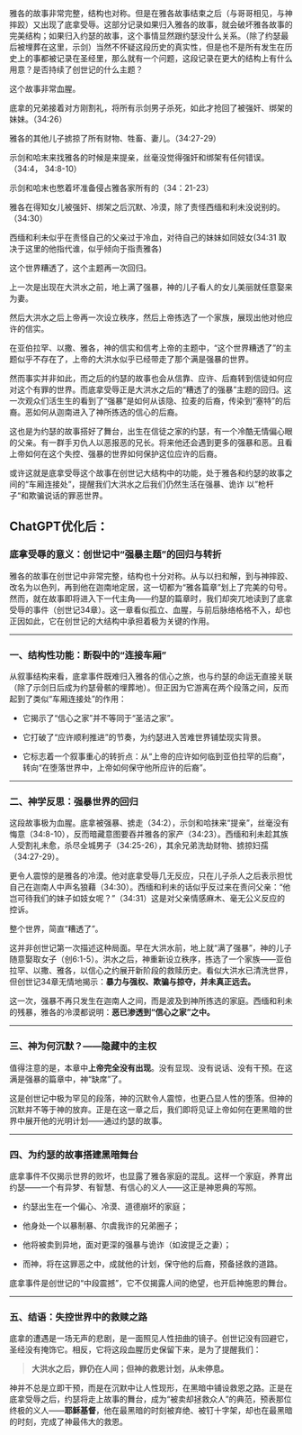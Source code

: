 雅各的故事非常完整，结构也对称。但是在雅各故事结束之后（与哥哥相见，与神摔跤）又出现了底拿受辱。这部分记录如果归入雅各的故事，就会破坏雅各故事的完美结构；如果归入约瑟的故事，这个事情显然跟约瑟没什么关系。（除了约瑟最后被埋葬在这里，示剑）当然不怀疑这段历史的真实性，但是也不是所有发生在历史上的事都被记录在圣经里，那么就有一个问题，这段记录在更大的结构上有什么用意？是否持续了创世记的什么主题？

这个故事非常血腥。

底拿的兄弟接着对方刚割礼，将所有示剑男子杀死，如此才抢回了被强奸、绑架的妹妹。（34:26）

雅各的其他儿子掳掠了所有财物、牲畜、妻儿。（34:27-29）


示剑和哈末来找雅各的时候是来提亲，丝毫没觉得强奸和绑架有任何错误。（34:4， 34:8-10）

示剑和哈末也憋着坏准备侵占雅各家所有的（34：21-23）

雅各在得知女儿被强奸、绑架之后沉默、冷漠，除了责怪西缅和利未没说别的。（34:30）

西缅和利未似乎在责怪自己的父亲过于冷血，对待自己的妹妹如同妓女(34:31 取决于这里的他指代谁，似乎倾向于指责雅各)

这个世界糟透了，这个主题再一次回归。

上一次是出现在大洪水之前，地上满了强暴，神的儿子看人的女儿美丽就任意娶来为妻。

然后大洪水之后上帝再一次设立秩序，然后上帝拣选了一个家族，展现出他对他应许的信实。

在亚伯拉罕、以撒、雅各，神的信实和信考上帝的主题中，“这个世界糟透了”的主题似乎不存在了，上帝的大洪水似乎已经带走了那个满是强暴的世界。

然而事实并非如此，而之后的约瑟的故事也会从信靠、应许、后裔转到信徒如何应对这个有罪的世界。而底拿受辱正是大洪水之后的“糟透了的强暴”主题的回归。这一次观众们活生生的看到了“强暴”是如何从该隐、拉麦的后裔，传染到“塞特”的后裔。恶如何从迦南进入了神所拣选的信心的后裔。


这也是为约瑟的故事搭好了舞台，出生在信徒之家的约瑟，有一个冷酷无情偏心眼的父亲。有一群手刃仇人以恶报恶的兄长。将来他还会遇到更多的强暴和恶。且看上帝如何在这个失控、强暴的世界如何保护这位应许的后裔。

或许这就是底拿受辱这个故事在创世记大结构中的功能，处于雅各和约瑟的故事之间的“车厢连接处”，提醒我们大洪水之后我们仍然生活在强暴、诡诈 以”枪杆子“和欺骗说话的罪恶世界。

ChatGPT优化后：
---

### 底拿受辱的意义：创世记中“强暴主题”的回归与转折

雅各的故事在创世记中非常完整，结构也十分对称。从与以扫和解，到与神摔跤、改名为以色列，再到他在迦南地定居，这一切都为“雅各篇章”划上了完美的句号。然而，就在故事即将进入下一代主角——约瑟的篇章时，我们却突兀地读到了底拿受辱的事件（创世记34章）。这一章看似孤立、血腥，与前后脉络格格不入，却也正因如此，它在创世记的大结构中承担着极为关键的作用。

---

### 一、结构性功能：断裂中的“连接车厢”

从叙事结构来看，底拿事件既难归入雅各的信心之旅，也与约瑟的命运无直接关联（除了示剑日后成为约瑟骨骸的埋葬地）。但正因为它游离在两个段落之间，反而起到了类似“车厢连接处”的作用：

- 它揭示了“信心之家”并不等同于“圣洁之家”。
    
- 它打破了“应许顺利推进”的节奏，为约瑟进入苦难世界铺垫现实背景。
    
- 它标志着一个叙事重心的转折点：从“上帝的应许如何临到亚伯拉罕的后裔”，转向“在堕落世界中，上帝如何保守他所应许的后裔”。
    

---

### 二、神学反思：强暴世界的回归

这段故事极为血腥。底拿被强暴、掳走（34:2），示剑和哈抹来“提亲”，丝毫没有悔意（34:8-10），反而暗藏意图要吞并雅各的家产（34:23）。西缅和利未趁其族人受割礼未愈，杀尽全城男子（34:25-26），其余兄弟洗劫财物、掳掠妇孺（34:27-29）。

更令人震惊的是雅各的冷漠。他对底拿受辱几无反应，只在儿子杀人之后表示担忧自己在迦南人中声名狼藉（34:30）。西缅和利未的话似乎反过来在责问父亲：“他岂可待我们的妹子如妓女呢？”（34:31）这是对父亲情感麻木、毫无公义反应的控诉。

整个世界，简直“糟透了”。

这并非创世记第一次描述这种局面。早在大洪水前，地上就“满了强暴”，神的儿子随意娶取女子（创6:1-5）。洪水之后，神重新设立秩序，拣选了一个家族——亚伯拉罕、以撒、雅各，以信心之约展开新阶段的救赎历史。看似大洪水已清洗世界，但创世记34章无情地揭示：**暴力与强权、欺骗与掠夺，并未真正远去。**

这一次，强暴不再只发生在迦南人之间，而是波及到神所拣选的家庭。西缅和利未的残暴，雅各的冷漠都说明：**恶已渗透到“信心之家”之中。**

---

### 三、神为何沉默？——隐藏中的主权

值得注意的是，本章中**上帝完全没有出现**。没有显现、没有说话、没有干预。在这满是强暴的篇章中，神“缺席”了。

这是创世记中极为罕见的段落，神的沉默令人震惊，也更凸显人性的堕落。但神的沉默并不等于神的放弃。正是在这一章之后，我们即将见证上帝如何在更黑暗的世界中展开他的光明计划——通过约瑟的故事。

---

### 四、为约瑟的故事搭建黑暗舞台

底拿事件不仅揭示世界的败坏，也显露了雅各家庭的混乱。这样一个家庭，养育出约瑟——一个有异梦、有智慧、有信心的义人——这正是神恩典的写照。

- 约瑟出生在一个偏心、冷漠、道德崩坏的家庭；
    
- 他身处一个以暴制暴、尔虞我诈的兄弟圈子；
    
- 他将被卖到异地，面对更深的强暴与诡诈（如波提乏之妻）；
    
- 而神，将在这罪恶之中，成就他的计划，保守他的后裔，预备拯救的道路。
    

底拿事件是创世记的“中段震撼”，它不仅揭露人间的绝望，也开启神施恩的舞台。

---

### 五、结语：失控世界中的救赎之路

底拿的遭遇是一场无声的悲剧，是一面照见人性扭曲的镜子。创世记没有回避它，圣经没有掩饰它。相反，它将这段血腥历史保留下来，是为了提醒我们：

> **大洪水之后，罪仍在人间；但神的救恩计划，从未停息。**

神并不总是立即干预，而是在沉默中让人性现形，在黑暗中铺设救恩之路。正是在底拿受辱之后，约瑟将走上故事的舞台，成为“被卖却拯救众人”的典范，预表那位终极的义人——**耶稣基督**，他在最黑暗的时刻被弃绝、被钉十字架，却也在最黑暗的时刻，完成了神最伟大的救恩。